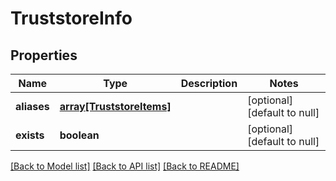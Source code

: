 # TruststoreInfo

## Properties
Name | Type | Description | Notes
------------ | ------------- | ------------- | -------------
**aliases** | [**array[TruststoreItems]**](TruststoreItems.md) |  | [optional] [default to null]
**exists** | **boolean** |  | [optional] [default to null]

[[Back to Model list]](../README.md#documentation-for-models) [[Back to API list]](../README.md#documentation-for-api-endpoints) [[Back to README]](../README.md)


